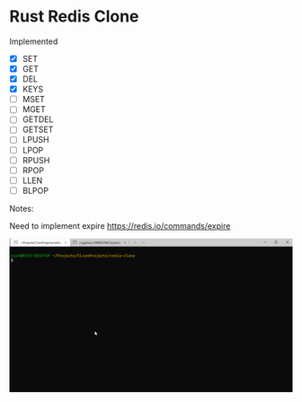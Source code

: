 # Rust Redis Clone

Implemented 

- [x] SET 
- [x] GET
- [x] DEL
- [x] KEYS
- [ ] MSET
- [ ] MGET
- [ ] GETDEL
- [ ] GETSET
- [ ] LPUSH
- [ ] LPOP
- [ ] RPUSH
- [ ] RPOP
- [ ] LLEN
- [ ] BLPOP

 Notes:

Need to implement expire
https://redis.io/commands/expire


<img src="usage.gif" />